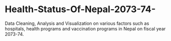 # Health-Status-Of-Nepal-2073-74-
Data Cleaning, Analysis and Visualization on various factors such as hospitals, health programs and vaccination programs in Nepal on fiscal year 2073-74.

